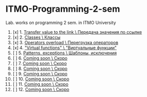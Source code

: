 # ITMO-Programming-2-sem
Lab. works on programming 2 sem. in ITMO University

1. [x] 1. [Transfer value to the link \ Передача значения по ссылке](https://github.com/I-SER-I/ITMO-Programming-2-sem/tree/master/Lab%201)
2. [x] 2. [Classes \ Классы](https://github.com/I-SER-I/ITMO-Programming-2-sem/tree/master/Lab%202)
3. [x] 3. [Operators overload \ Перегрузка операторов](https://github.com/I-SER-I/ITMO-Programming-2-sem/tree/master/Lab%203)
4. [x] 4. ["Virtual functions" \ "Виртуальные функции"](https://github.com/I-SER-I/ITMO-Programming-2-sem/tree/master/Lab%204)
5. [ ] 5. [Patterns, exceptions \  Шаблоны, исключения](https://github.com/I-SER-I/ITMO-Programming-2-sem/tree/master/Lab%205)
6. [ ] 6. [Coming soon \  Cкоро](https://github.com/I-SER-I/ITMO-Programming-2-sem/tree/master/Lab%206)
7. [ ] 7. [Coming soon \  Cкоро](https://github.com/I-SER-I/ITMO-Programming-2-sem/tree/master/Lab%207)
8. [ ] 8. [Coming soon \  Cкоро](https://github.com/I-SER-I/ITMO-Programming-2-sem/tree/master/Lab%208)
9. [ ] 9. [Coming soon \  Cкоро](https://github.com/I-SER-I/ITMO-Programming-2-sem/tree/master/Lab%209)
10. [ ] 10. [Coming soon \  Cкоро](#)
11. [ ] 11. [Coming soon \  Cкоро](#)
12. [ ] 12. [Coming soon \  Cкоро](#)
